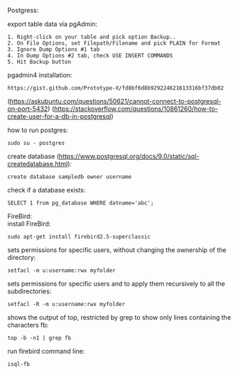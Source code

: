 Postgress:<br>

export table data via pgAdmin:
```
1. Right-click on your table and pick option Backup..
2. On File Options, set Filepath/Filename and pick PLAIN for Format
3. Ignore Dump Options #1 tab
4. In Dump Options #2 tab, check USE INSERT COMMANDS
5. Hit Backup button
```
pgadmin4 installation:
```
https://gist.github.com/Prototype-X/fd8bf6d8b929224621613316bf37db02
```
(https://askubuntu.com/questions/50621/cannot-connect-to-postgresql-on-port-5432)
(https://stackoverflow.com/questions/10861260/how-to-create-user-for-a-db-in-postgresql)

how to run postgres:
```
sudo su - postgres
```
create database (https://www.postgresql.org/docs/9.0/static/sql-createdatabase.html):
```
create database sampledb owner username
```
check if a database exists:
```
SELECT 1 from pg_database WHERE datname='abc';
```
FireBird:<br>
install FireBird:
```
sudo apt-get install firebird2.5-superclassic
```
sets permissions for specific users, without changing the ownership of the directory:
```
setfacl -m u:username:rwx myfolder
```
sets permissions for specific users and to apply them recursively to all the subdirectories:
```
setfacl -R -m u:username:rwx myfolder
```
shows the output of top, restricted by grep to show only lines containing the characters fb:
```
top -b -n1 | grep fb
```
run firebird command line:
```
isql-fb
```
